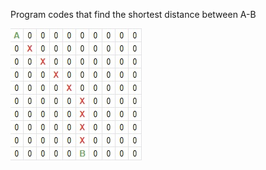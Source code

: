 Program codes that find the shortest distance between A-B

![](ShortestDistanceBetween-A-B/Adsiz.jpg)

